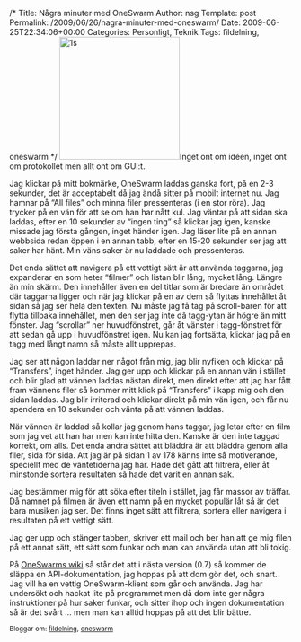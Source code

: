 /*
 Title: Några minuter med OneSwarm
 Author: nsg
 Template: post
 Permalink: /2009/06/26/nagra-minuter-med-oneswarm/
 Date: 2009-06-25T22:34:06+00:00
 Categories: Personligt, Teknik
 Tags: fildelning, oneswarm
*/
<img class="alignright size-full wp-image-155" title="1s" src="http://cdn.junkpile.se/2009/06/1s.gif" alt="1s" width="214" height="219" />Inget ont om idéen, inget ont om protokollet men allt ont om GUI:t.

Jag klickar på mitt bokmärke, OneSwarm laddas ganska fort, på en 2-3 sekunder, det är acceptabelt då jag ändå sitter på mobilt internet nu. Jag hamnar på &#8220;All files&#8221; och minna filer pressenteras (i en stor röra). Jag trycker på en vän för att se om han har nått kul. Jag väntar på att sidan ska laddas, efter en 10 sekunder av &#8220;ingen ting&#8221; så klickar jag igen, kanske missade jag första gången, inget händer igen. Jag läser lite på en annan webbsida redan öppen i en annan tabb, efter en 15-20 sekunder ser jag att saker har hänt. Min väns saker är nu laddade och pressenteras.

Det enda sättet att navigera på ett vettigt sätt är att använda taggarna, jag expanderar en som heter &#8220;filmer&#8221; och listan blir lång, mycket lång. Längre än min skärm. Den innehåller även en del titlar som är bredare än området där taggarna ligger och när jag klickar på en av dem så flyttas innehållet åt sidan så jag ser hela den texten. Nu måste jag få tag på scroll-baren för att flytta tillbaka innehållet, men den ser jag inte då tagg-ytan är högre än mitt fönster. Jag &#8220;scrollar&#8221; ner huvudfönstret, går åt vänster i tagg-fönstret för att sedan gå upp i huvudfönstret igen. Nu kan jag fortsätta, klickar jag på en tagg med långt namn så måste allt upprepas.

Jag ser att någon laddar ner något från mig, jag blir nyfiken och klickar på &#8220;Transfers&#8221;, inget händer. Jag ger upp och klickar på en annan vän i stället och blir glad att vännen laddas nästan direkt, men direkt efter att jag har fått fram vännens filer så kommer mitt klick på &#8220;Transfers&#8221; i kapp mig och den sidan laddas. Jag blir irriterad och klickar direkt på min vän igen, och får nu spendera en 10 sekunder och vänta på att vännen laddas.

När vännen är laddad så kollar jag genom hans taggar, jag letar efter en film som jag vet att han har men kan inte hitta den. Kanske är den inte taggad korrekt, om alls. Det enda andra sättet att bläddra är att bläddra genom alla filer, sida för sida. Att jag är på sidan 1 av 178 känns inte så motiverande, speciellt med de väntetiderna jag har. Hade det gått att filtrera, eller åt minstonde sortera resultaten så hade det varit en annan sak.

Jag bestämmer mig för att söka efter titeln i stället, jag får massor av träffar. Då namnet på filmen är även ett namn på en mycket populär låt så är det bara musiken jag ser. Det finns inget sätt att filtrera, sortera eller navigera i resultaten på ett vettigt sätt.

Jag ger upp och stänger tabben, skriver ett mail och ber han att ge mig filen på ett annat sätt, ett sätt som funkar och man kan använda utan att bli tokig.

På [OneSwarms wiki][1] så står det att i nästa version (0.7) så kommer de släppa en API-dokumentation, jag hoppas på att dom gör det, och snart. Jag vill ha en vettig OneSwarm-klient som går och använda. Jag har undersökt och hackat lite på programmet men då dom inte ger några instruktioner på hur saker funkar, och sitter ihop och ingen dokumentation så är det svårt &#8230; men man kan alltid hoppas på att det blir bättre.

<small> <p class='technorati-tags'>
  Bloggar om: <a class='technorati-link' href='http://bloggar.se/om/fildelning' rel='tag' target='_self'>fildelning</a>, <a class='technorati-link' href='http://bloggar.se/om/oneswarm' rel='tag' target='_self'>oneswarm</a>
</p></small>

 [1]: http://wiki.oneswarm.org/index.php/Version_0.7